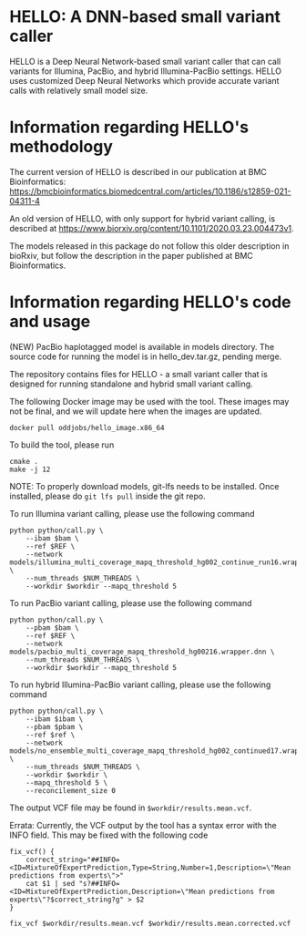 # HELLO: A DNN-based small variant caller

HELLO is a Deep Neural Network-based small variant caller that can call variants for Illumina, PacBio, and hybrid Illumina-PacBio settings. HELLO uses customized Deep Neural Networks which provide accurate variant calls with relatively small model size.

# Information regarding HELLO's methodology

The current version of HELLO is described in our publication at BMC Bioinformatics: https://bmcbioinformatics.biomedcentral.com/articles/10.1186/s12859-021-04311-4

An old version of HELLO, with only support for hybrid variant calling, is described at https://www.biorxiv.org/content/10.1101/2020.03.23.004473v1.

The models released in this package do not follow this older description in bioRxiv, but follow the description in the paper published at BMC Bioinformatics.

# Information regarding HELLO's code and usage

(NEW) PacBio haplotagged model is available in models directory. The source code for running the model is in hello_dev.tar.gz, pending merge.

The repository contains files for HELLO - a small variant caller that is designed for running standalone and hybrid small variant calling.

The following Docker image may be used with the tool. These images may not be final, and we will update here when the images are updated.

`docker pull oddjobs/hello_image.x86_64`

To build the tool, please run

```
cmake .
make -j 12
```

NOTE: To properly download models, git-lfs needs to be installed. Once installed, please do `git lfs pull` inside the git repo.

To run Illumina variant calling, please use the following command

```
python python/call.py \
    --ibam $bam \
    --ref $REF \
    --network models/illumina_multi_coverage_mapq_threshold_hg002_continue_run16.wrapper.dnn \
    --num_threads $NUM_THREADS \
    --workdir $workdir --mapq_threshold 5
```


To run PacBio variant calling, please use the following command

```
python python/call.py \
    --pbam $bam \
    --ref $REF \
    --network models/pacbio_multi_coverage_mapq_threshold_hg00216.wrapper.dnn \
    --num_threads $NUM_THREADS \
    --workdir $workdir --mapq_threshold 5
```

To run hybrid Illumina-PacBio variant calling, please use the following command

```
python python/call.py \
    --ibam $ibam \
    --pbam $pbam \
    --ref $ref \
    --network models/no_ensemble_multi_coverage_mapq_threshold_hg002_continued17.wrapper.dnn \
    --num_threads $NUM_THREADS \
    --workdir $workdir \
    --mapq_threshold 5 \
    --reconcilement_size 0
```

The output VCF file may be found in `$workdir/results.mean.vcf`.

Errata: Currently, the VCF output by the tool has a syntax error with the INFO field. This may be fixed with the following code
```
fix_vcf() {
    correct_string="##INFO=<ID=MixtureOfExpertPrediction,Type=String,Number=1,Description=\"Mean predictions from experts\">"
    cat $1 | sed "s?##INFO=<ID=MixtureOfExpertPrediction,Description=\"Mean predictions from experts\"?$correct_string?g" > $2
}

fix_vcf $workdir/results.mean.vcf $workdir/results.mean.corrected.vcf
```

